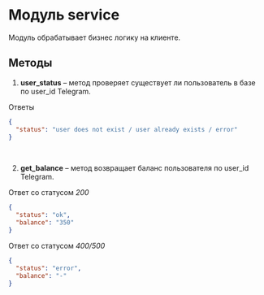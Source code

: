 # Модуль service
Модуль обрабатывает бизнес логику на клиенте.
## Методы
1. **user_status** – метод проверяет существует ли пользователь в базе по user_id Telegram. <br/>

Ответы
```json
{
  "status": "user does not exist / user already exists / error"
}
```

<br/>

2. **get_balance** – метод возвращает баланс пользователя по user_id Telegram. <br/>

Ответ cо статусом *200*
```json
{
  "status": "ok",
  "balance": "350"
}
```
Ответ cо статусом *400/500*
```json
{
  "status": "error",
  "balance": "-"
}
```